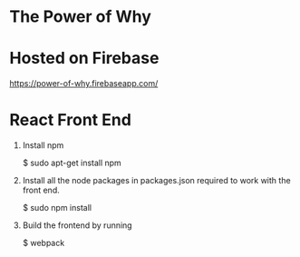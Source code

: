 # The Power of Why
# Hosted on Firebase
https://power-of-why.firebaseapp.com/
    
# React Front End
1. Install npm 

    $ sudo apt-get install npm
    
2. Install all the node packages in packages.json required to work with the front end. 

    $ sudo npm install
    
3. Build the frontend by running 

    $ webpack